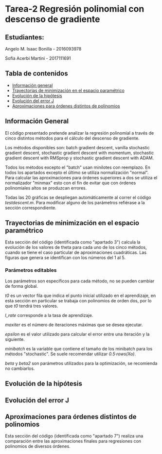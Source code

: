 # Tarea-2 Regresión polinomial con descenso de gradiente

## Estudiantes:
Angelo M. Isaac Bonilla - 2016093978

Sofía Acerbi Martini - 2017111691
            
## Tabla de contenidos
* [Información general](#información-general)
* [Trayectorias de minimización en el espacio paramétrico](#trayectorias-de-minimización-en-el-espacio-paramétrico)
* [Evolución de la hipótesis](#evolución-de-la-hipótesis)
* [Evolución del error J](#evolución-del-error-J)
* [Aproximaciones para órdenes distintos de polinomios](#aproximaciones-para-órdenes-distintos-de-polinomios)

## Información General
El código presentado pretende analizar la regresión polinomial a través
de cinco distintos métodos para el cálculo del descenso de gradiente.

Los métodos disponibles son: batch gradient descent, vanilla stochastic 
gradient descent, stochastic gradient descent with momentum, stochastic
gradient descent with RMSprop y stochastic gradient descent with ADAM.

Todos los métodos excepto el "batch" usan minilotes con reemplazo.
En todos los apartados excepto el último se utiliza normalización "normal".
Para calcular las aproximaciones para órdenes superiores a dos se utiliza 
el normalizador "minmax" esto con el fin de evitar que con órdenes polinomiales 
altos se produzcan errores.

Todas las 20 gráficas se despliegan automáticamente al correr el código *testdescent.m*.
Para modificar alguno de los parámetros refiérase a la sección correspondiente.

## Trayectorias de minimización en el espacio paramétrico
Esta sección del código (identificada como "apartado 3") calcula la evolución de los valores de theta
para cada uno de los cinco métodos, cuando se tiene el caso particular de aproximaciones cuadráticas. 
Las figuras que genera se identifican con los números del 1 al 5.

### Parámetros editables
Los parámetros son específicos para cada método, no se pueden cambiar de forma global.

*t0* es un vector fila que indica el punto inicial utilizado en el aprendizaje, en esta sección en 
particular se trabaja con polinomios de orden dos, por lo que *t0* tendrá tres valores.

*l_rate* corresponde a la tasa de aprendizaje.

*maxiter* es el número de iteraciones máximas que se desea ejecutar.

*epsilon* es el valor utilizado para calcular el error entre una iteración y la siguiente.

*minibatch* es la variable que contiene el tamaño de los minibatch para los métodos "stochastic". Se
suele recomendar utilizar *0.5·rows(Xo)*.

*beta* y *beta2* son parámetros utilizados para la optimización, se recomienda no cambiarlos.


## Evolución de la hipótesis

## Evolución del error J

## Aproximaciones para órdenes distintos de polinomios
Esta sección del código (identificada como "apartado 7") realiza una comparación entre las aproximaciones
finales para regresiones con polinomios de diversos órdenes.







